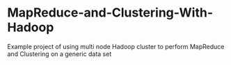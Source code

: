 # MapReduce-and-Clustering-With-Hadoop
Example project of using multi node Hadoop cluster to perform MapReduce and Clustering on a generic data set
